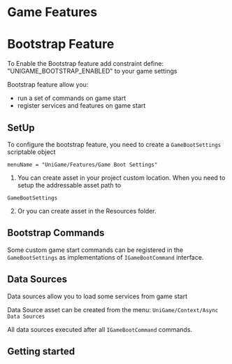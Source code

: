 # Game Features

# Bootstrap Feature

To Enable the Bootstrap feature add constraint define: "UNIGAME_BOOTSTRAP_ENABLED" to your game settings

Bootstrap feature allow you:

- run a set of commands on game start
- register services and features on game start

## SetUp

To configure the bootstrap feature, you need to create a `GameBootSettings` scriptable object

```
menuName = "UniGame/Features/Game Boot Settings"
```

1. You can create asset in your project custom location. When you need to setup the addressable asset path to 

`GameBootSettings`

2. Or you can create asset in the Resources folder.


## Bootstrap Commands

Some custom game start commands can be registered in the `GameBootSettings` 
as implementations of `IGameBootCommand` interface.

## Data Sources

Data sources allow you to load some services from game start

Data Source asset can be created from the menu: `UniGame/Context/Async Data Sources`

All data sources executed after all `IGameBootCommand` commands.

## Getting started


